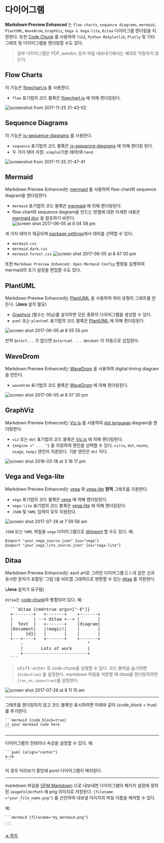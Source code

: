 # 다이어그램

**Markdown Preview Enhanced** 는 `flow charts`, `sequence diagrams`, `mermaid`, `PlantUML`, `WaveDrom`, `GraphViz`, `Vega & Vega-lite`, `Ditaa` 다이어그램 렌더링을 지원한다. 또한 [Code Chunk](code-chunk.md) 를 사용하여 `TikZ`, `Python Matplotlib`, `Plotly` 및 기타 그래프 및 다이어그램을 렌더링할 수도 있다.

> 일부 다이어그램은 PDF, pandoc 등의 파일 내보내기에서는 제대로 작동하지 않는다.

## Flow Charts

이 기능은 [flowchart.js](https://flowchart.js.org/) 를 사용한다.

- `flow` 표기법의 코드 블록은 [flowchart.js](https://flowchart.js.org/) 에 의해 렌더링된다.

![screenshot from 2017-11-25 21-43-02](https://user-images.githubusercontent.com/1908863/33236942-aa809c1c-d229-11e7-9c4b-9a680fd852ed.png)

## Sequence Diagrams

이 기능은 [js-sequence-diagrams](https://bramp.github.io/js-sequence-diagrams/) 를 사용한다.

- `sequence` 표기법의 코드 블록은 [js-sequence-diagrams](https://bramp.github.io/js-sequence-diagrams/) 에 의해 렌더링 된다.
- 두 가지 테마 지원: `simple`(기본 테마)와 `hand`.

![screenshot from 2017-11-25 21-47-41](https://user-images.githubusercontent.com/1908863/33236972-4f190f98-d22a-11e7-842f-d9c4a74d2118.png)

## Mermaid

Markdown Preview Enhanced는 [mermaid](https://github.com/knsv/mermaid) 를 사용하여 flow chart와 sequence diagram을 렌더링한다.

- `mermaid` 표기법의 코드 블록은 [mermaid](https://github.com/knsv/mermaid) 에 의해 렌더링된다.
- flow chart와 sequence diagram을 만드는 방법에 대한 자세한 내용은 [mermaid doc](https://mermaid-js.github.io/mermaid) 을 참조하기 바란다.
  ![screen shot 2017-06-05 at 8 04 58 pm](https://cloud.githubusercontent.com/assets/1908863/26809423/42afb410-4a2a-11e7-8a18-57e7c67caa9f.png)

세 가지 테마가 제공되며 [package settings](usages.md?id=package-settings)에서 테마를 선택할 수 있다:

- `mermaid.css`
- `mermaid.dark.css`
- `mermaid.forest.css`
  ![screen shot 2017-06-05 at 8 47 00 pm](https://cloud.githubusercontent.com/assets/1908863/26810274/555562d0-4a30-11e7-91ca-98742d6afbd5.png)

또한 `Markdown Preview Enhanced: Open Mermaid Config` 명령을 실행하여 mermaid의 초기 설정을 편집할 수도 있다.

## PlantUML

Markdown Preview Enhanced는 [PlantUML](https://plantuml.com/) 을 사용하여 여러 유형의 그래프를 만든다. (**Java** 설치 필요)

- [Graphviz](https://www.graphviz.org/) (필수는 아님)를 설치하면 모든 종류의 다이어그램을 생성할 수 있다.
- `puml` 또는 `plantuml` 표기법의 코드 블록은 [PlantUML](https://plantuml.com/) 에 의해 렌더링된다.

![screen shot 2017-06-05 at 8 05 55 pm](https://cloud.githubusercontent.com/assets/1908863/26809436/65414084-4a2a-11e7-91ee-7b03b0496513.png)

만약 `@start...` 가 없으면 `@startuml ... @enduml` 이 자동으로 삽입된다.

## WaveDrom

Markdown Preview Enhanced는 [WaveDrom](https://wavedrom.com/) 을 사용하여 digital timing diagram을 만든다.

- `wavedrom` 표기법의 코드 블록은 [WaveDrom](https://github.com/drom/wavedrom) 에 의해 렌더링된다.

![screen shot 2017-06-05 at 8 07 30 pm](https://cloud.githubusercontent.com/assets/1908863/26809462/9dc3eb96-4a2a-11e7-90e7-ad6bcb8dbdb1.png)

## GraphViz

Markdown Preview Enhanced는 [Viz.js](https://github.com/mdaines/viz.js) 를 사용하여 [dot language](https://tinyurl.com/kjoouup) diagram을 렌더링한다.

- `viz` 또는 `dot` 표기법의 코드 블록은 [Viz.js](https://github.com/mdaines/viz.js) 에 의해 렌더링된다.
- `{engine =" ... "}` 을 지정하여 엔진을 선택할 수 있다. `circo`, `dot`, `neato`, `osage`, `twopi` 엔진이 지원된다. 기본 엔진은 `dot` 이다.

![screen shot 2018-03-18 at 3 18 17 pm](https://user-images.githubusercontent.com/1908863/37570596-a565306e-2abf-11e8-8904-d73306f675ec.png)

## Vega and Vega-lite

Markdown Preview Enhanced는 [vega](https://vega.github.io/vega/) 와 [vega-lite](https://vega.github.io/vega-lite/) **정적** 그래프를 지원한다.

- `vega` 표기법의 코드 블록은 [vega](https://vega.github.io/vega/) 에 의해 렌더링된다.
- `vega-lite` 표기법의 코드 블록은 [vega-lite](https://vega.github.io/vega-lite/) 에 의해 렌더링된다.
- `JSON` 및 `YAML` 입력이 모두 지원된다.

![screen shot 2017-07-28 at 7 59 58 am](https://user-images.githubusercontent.com/1908863/28718265-d023e1c2-736a-11e7-8678-a29704f3a23c.png)

`JSON` 또는 `YAML` 파일을 `vega` 다이어그램으로 [@import](file-imports.md) 할 수도 있다. 예:

```markdown
@import "your_vega_source.json" {as="vega"}
@import "your_vega_lite_source.json" {as="vega-lite"}
```

## Ditaa

Markdown Preview Enhanced는 ascii art로 그려진 다이어그램 (| /-과 같은 선과 유사한 문자가 포함된 '그림')을 비트맵 그래픽으로 변환할 수 있는 [ditaa](https://github.com/stathissideris/ditaa) 를 지원한다.

(**Java** 설치가 요구됨)

`ditaa`는 [code chunk](code-chunk.md)와 통합되어 있다. 예:

<pre>
  ```ditaa {cmd=true args=["-E"]}
  +--------+   +-------+    +-------+
  |        | --+ ditaa +--> |       |
  |  Text  |   +-------+    |diagram|
  |Document|   |!magic!|    |       |
  |     {d}|   |       |    |       |
  +---+----+   +-------+    +-------+
      :                         ^
      |       Lots of work      |
      +-------------------------+
  ```
</pre>

> <kbd>shift-enter</kbd> 로 code chunk를 실행할 수 있다.
> 코드 블럭을 숨기려면 `{hide=true}` 를 설정한다.
> markdown 파일을 저장할 때 ditaa를 렌더링하려면 `{run_on_save=true}`를 설정한다.

![screen shot 2017-07-28 at 8 11 15 am](https://user-images.githubusercontent.com/1908863/28718626-633fa18e-736c-11e7-8a4a-915858dafff6.png)

---

그래프를 렌더링하지 않고 코드 블록만 표시하려면 아래와 같이 {code_block = true} 를 추가한다:

    ```mermaid {code_block=true}
    // your mermaid code here
    ```

---

다이어그램의 컨테이너 속성을 설정할 수 있다.
예:

    ```puml {align="center"}
    a->b
    ```

이 경우 미리보기 중앙에 puml 다이어그램이 배치된다.

---

markdown 파일을 [GFM Markdown](markdown.md) 으로 내보내면 다이어그램이 패키지 설정에 정의된 `imageFolderPath` 에 png 이미지로 저장된다.
`{filename ="your_file_name.png"}` 를 선언하여 내보낼 이미지의 파일 이름을 제어할 수 있다.

예:

    ```mermaid {filename="my_mermaid.png"}
    ...
    ```

[➔ 목차](toc.md)
